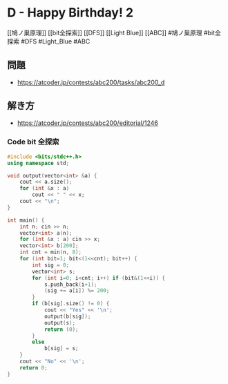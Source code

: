 # D - Happy Birthday! 2
[[鳩ノ巣原理]] [[bit全探索]] [[DFS]] [[Light Blue]] [[ABC]]
#鳩ノ巣原理 #bit全探索 #DFS #Light_Blue #ABC 

## 問題
- https://atcoder.jp/contests/abc200/tasks/abc200_d

## 解き方
- https://atcoder.jp/contests/abc200/editorial/1246

### Code bit 全探索
```c++
#include <bits/stdc++.h>
using namespace std;

void output(vector<int> &a) {
	cout << a.size();
	for (int &x : a)
		cout << " " << x;
	cout << "\n";
}

int main() {
	int n; cin >> n;
	vector<int> a(n);
	for (int &x : a) cin >> x;
	vector<int> b[200];
	int cnt = min(n, 8);
	for (int bit=1; bit<(1<<cnt); bit++) {
		int sig = 0;
		vector<int> s;
		for (int i=0; i<cnt; i++) if (bit&(1<<i)) {
			s.push_back(i+1);
			(sig += a[i]) %= 200;
		}
		if (b[sig].size() != 0) {
			cout << "Yes" << '\n';
			output(b[sig]);
			output(s);
			return (0);
		}
		else
			b[sig] = s;
	}
	cout << "No" << '\n';
    return 0;
}
```
